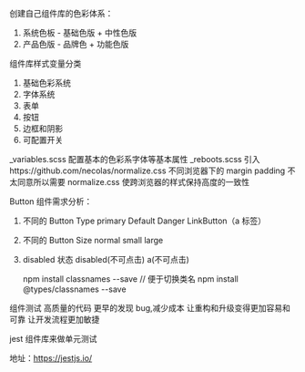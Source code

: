 创建自己组件库的色彩体系：

1. 系统色板 - 基础色版 + 中性色版
2. 产品色版 - 品牌色 + 功能色版

组件库样式变量分类

1. 基础色彩系统
2. 字体系统
3. 表单
4. 按钮
5. 边框和阴影
6. 可配置开关

\_variables.scss 配置基本的色彩系字体等基本属性
\_reboots.scss 引入https://github.com/necolas/normalize.css 不同浏览器下的 margin padding 不太同意所以需要 normalize.css 使跨浏览器的样式保持高度的一致性

Button 组件需求分析：

1. 不同的 Button Type
   primary Default Danger LinkButton（a 标签）

2. 不同的 Button Size
   normal small large

3. disabled 状态
   disabled(不可点击) a(不可点击)

    npm install classnames --save // 便于切换类名
    npm install @types/classnames --save

组件测试
高质量的代码
更早的发现 bug,减少成本
让重构和升级变得更加容易和可靠
让开发流程更加敏捷

jest 组件库来做单元测试

地址：https://jestjs.io/
